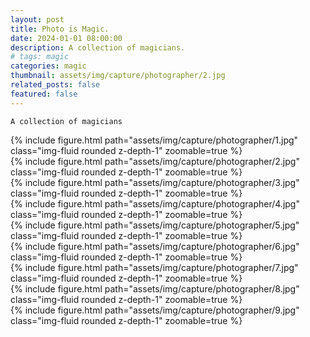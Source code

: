 ```yaml
---
layout: post
title: Photo is Magic. 
date: 2024-01-01 08:00:00
description: A collection of magicians.
# tags: magic
categories: magic 
thumbnail: assets/img/capture/photographer/2.jpg
related_posts: false
featured: false 
---
```

<!-- 「Photo is Magic」<br/>&emsp;A collection of magicians. -->
    A collection of magicians
<div class="row mt-3">
    <div class="col-sm mt-3 mt-md-0">
        {% include figure.html path="assets/img/capture/photographer/1.jpg" class="img-fluid rounded z-depth-1" zoomable=true %}
    </div>
    <div class="col-sm mt-3 mt-md-0">
        {% include figure.html path="assets/img/capture/photographer/2.jpg" class="img-fluid rounded z-depth-1" zoomable=true %}
    </div>
    <div class="col-sm mt-3 mt-md-0">
        {% include figure.html path="assets/img/capture/photographer/3.jpg" class="img-fluid rounded z-depth-1" zoomable=true %}
    </div>
</div>
<!-- <div class="caption">
    A simple, elegant caption looks good between image rows, after each row, or doesn't have to be there at all.
</div> -->


<div class="row mt-3">
    <div class="col-sm mt-3 mt-md-0">
        {% include figure.html path="assets/img/capture/photographer/4.jpg" class="img-fluid rounded z-depth-1" zoomable=true %}
    </div>
    <div class="col-sm mt-3 mt-md-0">
        {% include figure.html path="assets/img/capture/photographer/5.jpg" class="img-fluid rounded z-depth-1" zoomable=true %}
    </div>
    <div class="col-sm mt-3 mt-md-0">
        {% include figure.html path="assets/img/capture/photographer/6.jpg" class="img-fluid rounded z-depth-1" zoomable=true %}
    </div>
</div>


<div class="row mt-3">
    <div class="col-sm mt-3 mt-md-0">
        {% include figure.html path="assets/img/capture/photographer/7.jpg" class="img-fluid rounded z-depth-1" zoomable=true %}
    </div>
    <div class="col-sm mt-3 mt-md-0">
        {% include figure.html path="assets/img/capture/photographer/8.jpg" class="img-fluid rounded z-depth-1" zoomable=true %}
    </div>
    <div class="col-sm mt-3 mt-md-0">
        {% include figure.html path="assets/img/capture/photographer/9.jpg" class="img-fluid rounded z-depth-1" zoomable=true %}
    </div>
</div>
